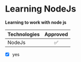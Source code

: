 # Learning NodeJs

**Learning to work with node js**

| Technologies  | Approved       |
| ------------- |:-------------:|
| NodeJs        |:white_check_mark:|    

* [x] yes

